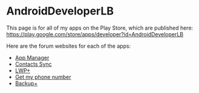 # AndroidDeveloperLB  

This page is for all of my apps on the Play Store, which are published here:
https://play.google.com/store/apps/developer?id=AndroidDeveloperLB

Here are the forum websites for each of the apps:

 - [App Manager](https://forum.xda-developers.com/showthread.php?t=2700236)
 - [Contacts Sync](https://xdaforums.com/t/app-5-0-root-contacts-sync-sync-your-address-book-contacts.3483461/)
 - [LWP+](https://xdaforums.com/t/app-8-1-lwp-customized-monet-colors.3720622/)
 - [Get my phone number](https://xdaforums.com/t/app-5-0-get-my-phone-number-easy-way-to-find-out-what-is-your-phone-number-and-more-information-about-it.4686765/)
 - [Backup+](https://xdaforums.com/t/app-8-0-backup-backup-apps-sounds-wallpapers-fonts-boot-animations.4666919/)
